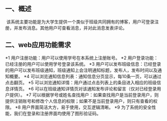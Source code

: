 ## 一、概述
  该系统主要功能是为大学生提供一个类似于班级共同拥有的博客，用户可登录注册，并发布消息。其他用户可查看消息，并对此消息发表评论。
  
## 二、web应用功能需求
*1 用户注册功能：用户可以使用学号在本系统上注册账号。
*2 用户登录功能：已经注册的用户可以使用学号登录该系统。
*3 用户可以发布班级信息：已经登录的用户可以发布班级通知，班级通知上会注明通知标题，发布人，发布时间以及通知概要。
*4 可以浏览通知信息列表：通知信息分页显示，每10条一页，可以通过点击翻页。
*5 可以浏览通知详情：用户通过点击列表上的条目进入相应的班级信息详情页。
*6 可以在班级通知详情页对该通知发布评论和留言（仅对已经登录用户提供）。
*7 可以根据学号或姓名查找用户：如果查找用户是当前登录用户，则提供注销账号和修改个人信息的权限；如果不是当前登录用户，则只有查看的权限。
*8 用户界面简洁大方，易于使用，交互逻辑清晰。
*9 为了系统的安全性能，我们在登录和注册界面均使用了图形验证码。
 
